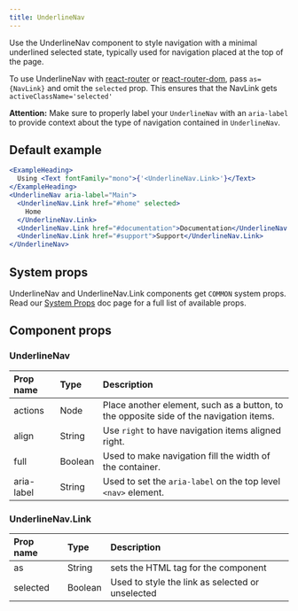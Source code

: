 ```yaml
---
title: UnderlineNav
---
```


Use the UnderlineNav component to style navigation with a minimal underlined selected state, typically used for navigation placed at the top of the page.

To use UnderlineNav with [react-router](https://github.com/ReactTraining/react-router) or
[react-router-dom](https://www.npmjs.com/package/react-router-dom), pass
```as={NavLink}``` and omit the ```selected``` prop.
This ensures that the NavLink gets ```activeClassName='selected'```

**Attention:** Make sure to properly label your `UnderlineNav` with an `aria-label` to provide context about the type of navigation contained in `UnderlineNav`.

## Default example

```.jsx live
<ExampleHeading>
  Using <Text fontFamily="mono">{'<UnderlineNav.Link>'}</Text>
</ExampleHeading>
<UnderlineNav aria-label="Main">
  <UnderlineNav.Link href="#home" selected>
    Home
  </UnderlineNav.Link>
  <UnderlineNav.Link href="#documentation">Documentation</UnderlineNav.Link>
  <UnderlineNav.Link href="#support">Support</UnderlineNav.Link>
</UnderlineNav>
```

## System props

UnderlineNav and UnderlineNav.Link components get `COMMON` system props. Read our [System Props](/components/docs/system-props) doc page for a full list of available props.


## Component props

### UnderlineNav
| Prop name | Type | Description |
| :- | :- | :- |
| actions | Node | Place another element, such as a button, to the opposite side of the navigation items.|
| align | String | Use `right` to have navigation items aligned right. |
| full | Boolean | Used to make navigation fill the width of the container. |
| aria-label | String | Used to set the `aria-label` on the top level `<nav>` element. |

### UnderlineNav.Link
| Prop name | Type | Description |
| :- | :- | :- |
| as | String | sets the HTML tag for the component|
| selected | Boolean | Used to style the link as selected or unselected |
